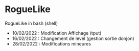 # RogueLike
RogueLike in bash (shell)

- 10/02/2022 :  Modification Affichage (tput)
- 16/02/2022 :  Changement de level (gestion sortie donjon)
- 28/02/2022 :  Modifications mineures
